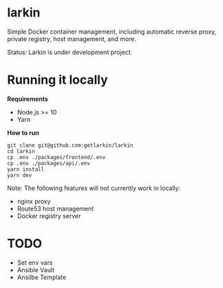 # larkin

Simple Docker container management, including automatic reverse proxy, private registry, host management, and more.

Status: Larkin is under development project.

# Running it locally

**Requirements**

- Node.js >= 10
- Yarn

**How to run**

```
git clone git@github.com:getlarkin/larkin
cd larkin
cp .env ./packages/frontend/.env
cp .env ./packages/api/.env
yarn install
yarn dev
```

Note: The following features will not currently work in locally:

- nginx proxy
- Route53 host management
- Docker registry server

# TODO

- Set env vars
- Ansible Vault
- Ansilbe Template
